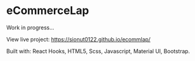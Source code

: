 # eCommerceLap

Work in progress...

View live project: https://sionut0122.github.io/ecommlap/

Built with: React Hooks, HTML5, Scss, Javascript, Material UI, Bootstrap.
